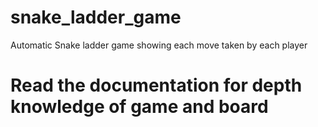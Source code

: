 # snake_ladder_game
 Automatic Snake ladder game showing each move taken by each player
 
# Read the documentation for depth knowledge of game and board
 
 
